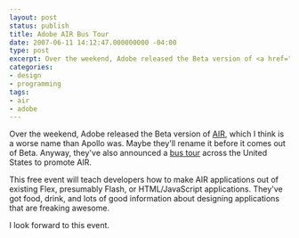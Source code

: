 ```yaml
---
layout: post
status: publish
title: Adobe AIR Bus Tour
date: 2007-06-11 14:12:47.000000000 -04:00
type: post
excerpt: Over the weekend, Adobe released the Beta version of <a href="http://labs.adobe.com/technologies/air/">AIR</a>, which I think is a worse name than Apollo was. Maybe they'll rename it before it comes out of Beta. Anyway, they've also announced a <a href="http://onair.adobe.com/">bus tour</a> across the United States to promote AIR.
categories:
- design
- programming
tags:
- air
- adobe
---
```

Over the weekend, Adobe released the Beta version of <a href="http://labs.adobe.com/technologies/air/">AIR</a>, which I think is a worse name than Apollo was. Maybe they'll rename it before it comes out of Beta. Anyway, they've also announced a <a href="http://;onair.adobe.com/">bus tour</a> across the United States to promote AIR.

This free event will teach developers how to make AIR applications out of existing Flex, presumably Flash, or HTML/JavaScript applications. They've got food, drink, and lots of good information about designing applications that are freaking awesome.

I look forward to this event.
